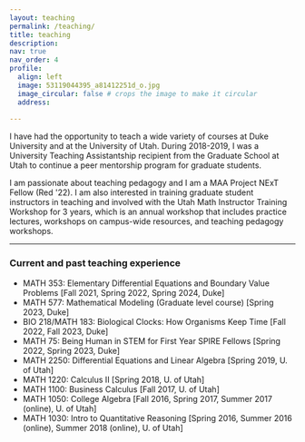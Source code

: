 ```yaml
---
layout: teaching
permalink: /teaching/
title: teaching
description:
nav: true
nav_order: 4
profile:
  align: left
  image: 53119044395_a81412251d_o.jpg
  image_circular: false # crops the image to make it circular
  address: 
  
---
```

I have had the opportunity to teach a wide variety of courses at Duke University and at the University of Utah. During 2018-2019, I was a University Teaching Assistantship recipient from the Graduate School at Utah to continue a peer mentorship program for graduate students. 

I am passionate about teaching pedagogy and I am a MAA Project NExT Fellow (Red '22). I am also interested in training graduate student instructors in teaching and involved with the Utah Math Instructor Training Workshop for 3 years, which is an annual workshop that includes practice lectures, workshops on campus-wide resources, and teaching pedagogy workshops.
<hr/>

### Current and past teaching experience
* MATH 353: Elementary Differential Equations and Boundary Value Problems [Fall 2021, Spring 2022, Spring 2024, Duke]
* MATH 577: Mathematical Modeling (Graduate level course) [Spring 2023, Duke]
* BIO 218/MATH 183: Biological Clocks: How Organisms Keep Time [Fall 2022, Fall 2023, Duke]
* MATH 75: Being Human in STEM for First Year SPIRE Fellows [Spring 2022, Spring 2023, Duke]
* MATH 2250: Differential Equations and Linear Algebra [Spring 2019, U. of Utah]
* MATH 1220: Calculus II [Spring 2018, U. of Utah]
* MATH 1100: Business Calculus [Fall 2017, U. of Utah]
* MATH 1050: College Algebra [Fall 2016, Spring 2017, Summer 2017 (online), U. of Utah]
* MATH 1030: Intro to Quantitative Reasoning [Spring 2016, Summer 2016 (online), Summer 2018 (online), U. of Utah]

